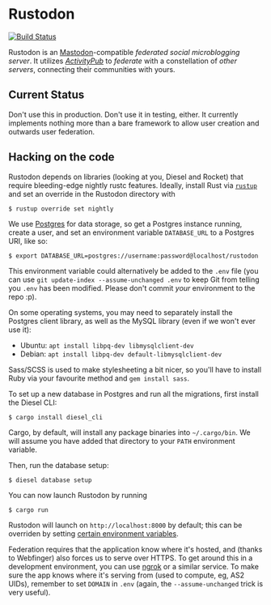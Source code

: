 # Rustodon

[![Build Status](https://travis-ci.org/rustodon/rustodon.svg?branch=master)](https://travis-ci.org/rustodon/rustodon)

Rustodon is an [Mastodon](https://joinmastodon.org)-compatible _federated social microblogging server_. It utilizes [_ActivityPub_](http://activitypub.rocks) to _federate_ with a constellation of _other servers_, connecting their communities with yours.

## Current Status
Don't use this in production. Don't use it in testing, either. It currently implements nothing more than a bare framework to allow user creation and outwards user federation.

## Hacking on the code
Rustodon depends on libraries (looking at you, Diesel and Rocket) that require bleeding-edge nightly rustc features. Ideally, install Rust via [`rustup`](https://www.rustup.rs/) and set an override in the Rustodon directory with
```
$ rustup override set nightly
```

We use [Postgres](https://www.postgresql.org/) for data storage, so get a Postgres instance running, create a user, and set an environment variable `DATABASE_URL` to a Postgres URI, like so:
```
$ export DATABASE_URL=postgres://username:password@localhost/rustodon
```

This environment variable could alternatively be added to the `.env` file (you can use `git update-index --assume-unchanged .env` to keep Git from telling you `.env` has been modified. Please don't commit _your_ environment to the repo :p).

On some operating systems, you may need to separately install the Postgres client library, as well as the MySQL library (even if we won't ever use it):

* Ubuntu: `apt install libpq-dev libmysqlclient-dev`
* Debian: `apt install libpq-dev default-libmysqlclient-dev`

Sass/SCSS is used to make stylesheeting a bit nicer, so you'll have to install Ruby via your favourite method and `gem install sass`.

To set up a new database in Postgres and run all the migrations, first install the Diesel CLI:
```
$ cargo install diesel_cli
```

Cargo, by default, will install any package binaries into `~/.cargo/bin`. We will assume you have added that directory to your `PATH` environment variable.

Then, run the database setup:
```
$ diesel database setup
```

You can now launch Rustodon by running
```
$ cargo run
```

Rustodon will launch on `http://localhost:8000` by default; this can be overriden by setting [certain environment variables](https://rocket.rs/guide/configuration/#environment-variables).

Federation requires that the application know where it's hosted, and (thanks to Webfinger) also forces us to serve over HTTPS. To get around this in a development environment, you can use [ngrok](https://ngrok.com/) or a similar service. To make sure the app knows where it's serving from (used to compute, eg, AS2 UIDs), remember to set `DOMAIN` in `.env` (again, the `--assume-unchanged` trick is very useful).

